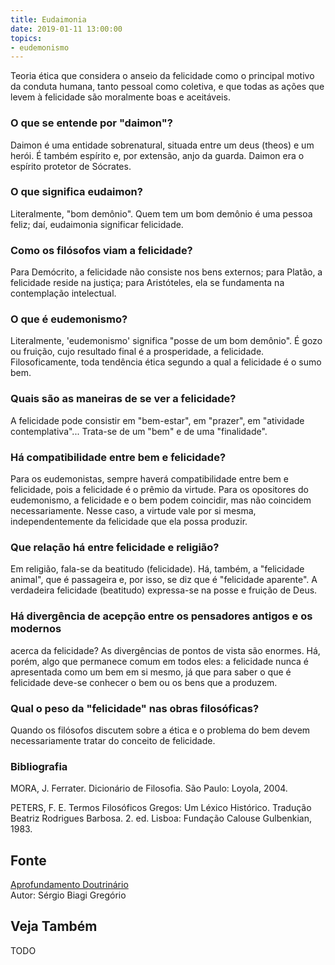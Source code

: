 ```yaml
---
title: Eudaimonia
date: 2019-01-11 13:00:00
topics: 
- eudemonismo
---
```


Teoria ética que considera o anseio da felicidade como o principal motivo da
conduta humana, tanto pessoal como coletiva, e que todas as ações que levem à
felicidade são moralmente boas e aceitáveis. 

### O que se entende por "daimon"?
Daimon é uma entidade sobrenatural, situada entre um deus (theos) e
um herói. É também espírito e, por extensão, anjo da guarda. Daimon
era o espírito protetor de Sócrates.

### O que significa eudaimon?
Literalmente, "bom demônio". Quem tem um bom demônio é uma pessoa feliz;
daí, eudaimonia significar felicidade.

### Como os filósofos viam a felicidade?
Para Demócrito, a felicidade não consiste nos bens externos; para
Platão, a felicidade reside na justiça; para Aristóteles, ela se
fundamenta na contemplação intelectual.

### O que é eudemonismo?
Literalmente, 'eudemonismo' significa "posse de um bom demônio". É gozo
ou fruição, cujo resultado final é a prosperidade, a felicidade.
Filosoficamente, toda tendência ética segundo a qual a felicidade é o
sumo bem.

### Quais são as maneiras de se ver a felicidade?
A felicidade pode consistir em "bem-estar", em "prazer", em "atividade
contemplativa"... Trata-se de um "bem" e de uma "finalidade".

### Há compatibilidade entre bem e felicidade?
Para os eudemonistas, sempre haverá compatibilidade entre bem e
felicidade, pois a felicidade é o prêmio da virtude. Para os opositores
do eudemonismo, a felicidade e o bem podem coincidir, mas não coincidem
necessariamente. Nesse caso, a virtude vale por si mesma,
independentemente da felicidade que ela possa produzir.

### Que relação há entre felicidade e religião?
Em religião, fala-se da beatitudo (felicidade). Há, também, a
"felicidade animal", que é passageira e, por isso, se diz que é
"felicidade aparente". A verdadeira felicidade (beatitudo) expressa-se
na posse e fruição de Deus.

### Há divergência de acepção entre os pensadores antigos e os modernos
acerca da felicidade?
As divergências de pontos de vista são enormes. Há, porém, algo que
permanece comum em todos eles: a felicidade nunca é apresentada como um
bem em si mesmo, já que para saber o que é felicidade deve-se conhecer o
bem ou os bens que a produzem.

### Qual o peso da "felicidade" nas obras filosóficas?
Quando os filósofos discutem sobre a ética e o problema do bem devem
necessariamente tratar do conceito de felicidade.


### Bibliografia
MORA, J. Ferrater. Dicionário de Filosofia. São Paulo: Loyola, 2004.

PETERS, F. E. Termos Filosóficos Gregos: Um Léxico Histórico. Tradução
Beatriz Rodrigues Barbosa. 2. ed. Lisboa: Fundação Calouse Gulbenkian,
1983.

## Fonte
[Aprofundamento Doutrinário](https://sites.google.com/view/aprofundamentodoutrinario/eudaimonia)  
Autor: Sérgio Biagi Gregório



## Veja Também
TODO


